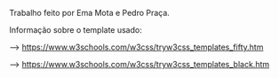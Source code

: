 Trabalho feito por Ema Mota e Pedro Praça.
    
Informação sobre o template usado:

-->  https://www.w3schools.com/w3css/tryw3css_templates_fifty.htm

-->  https://www.w3schools.com/w3css/tryw3css_templates_black.htm

